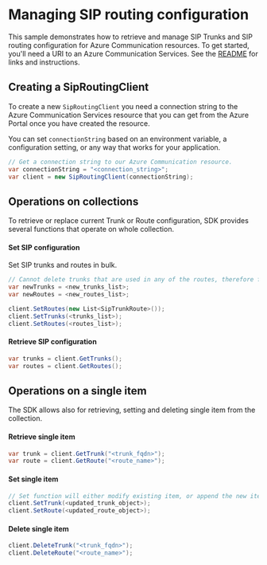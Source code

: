 ﻿# Managing SIP routing configuration

This sample demonstrates how to retrieve and manage SIP Trunks and SIP routing configuration for Azure Communication resources.
To get started, you'll need a URI to an Azure Communication Services. See the [README](https://github.com/Azure/azure-sdk-for-net/blob/master/sdk/communication/Azure.Communication.PhoneNumbers/README.md) for links and instructions.

## Creating a SipRoutingClient

To create a new `SipRoutingClient` you need a connection string to the Azure Communication Services resource that you can get from the Azure Portal once you have created the resource.

You can set `connectionString` based on an environment variable, a configuration setting, or any way that works for your application.

```C# Snippet:CreateSipRoutingClient
// Get a connection string to our Azure Communication resource.
var connectionString = "<connection_string>";
var client = new SipRoutingClient(connectionString);
```

## Operations on collections
To retrieve or replace current Trunk or Route configuration, SDK provides several functions that operate on whole collection.

#### Set SIP configuration
Set SIP trunks and routes in bulk.

```C# Snippet: Replace whole configuration
// Cannot delete trunks that are used in any of the routes, therefore first set the routes as empty list, and then update routes.
var newTrunks = <new_trunks_list>;
var newRoutes = <new_routes_list>;

client.SetRoutes(new List<SipTrunkRoute>());
client.SetTrunks(<trunks_list>);
client.SetRoutes(<routes_list>);
```

#### Retrieve SIP configuration
```C# Snippet:Retrieve whole configuration
var trunks = client.GetTrunks();
var routes = client.GetRoutes();
```

## Operations on a single item
The SDK allows also for retrieving, setting and deleting single item from the collection.

#### Retrieve single item
```C# Snippet:Retrieve one item
var trunk = client.GetTrunk("<trunk_fqdn>");
var route = client.GetRoute("<route_name>");
```

#### Set single item
```C# Snippet:Set one item
// Set function will either modify existing item, or append the new item to the collection.
client.SetTrunk(<updated_trunk_object>);
client.SetRoute(<updated_route_object>);
```

#### Delete single item
```C# Snippet:Delete one item
client.DeleteTrunk("<trunk_fqdn>");
client.DeleteRoute("<route_name>");
```
